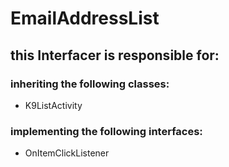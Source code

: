 # EmailAddressList
## this Interfacer is responsible for: 
### inheriting the following classes: 
* K9ListActivity
### implementing the following interfaces:
* OnItemClickListener
